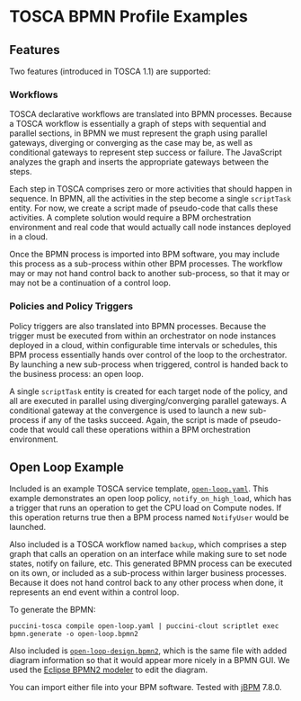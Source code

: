 TOSCA BPMN Profile Examples
===========================

Features
--------

Two features (introduced in TOSCA 1.1) are supported:

### Workflows

TOSCA declarative workflows are translated into BPMN processes. Because a TOSCA workflow is
essentially a graph of steps with sequential and parallel sections, in BPMN we must represent
the graph using parallel gateways, diverging or converging as the case may be, as well as
conditional gateways to represent step success or failure. The JavaScript analyzes the graph and
inserts the appropriate gateways between the steps.

Each step in TOSCA comprises zero or more activities that should happen in sequence. In BPMN, all
the activities in the step become a single `scriptTask` entity. For now, we create a script made of
pseudo-code that calls these activities. A complete solution would require a BPM orchestration
environment and real code that would actually call node instances deployed in a cloud.   

Once the BPMN process is imported into BPM software, you may include this process as a sub-process
within other BPM processes. The workflow may or may not hand control back to another sub-process,
so that it may or may not be a continuation of a control loop.

### Policies and Policy Triggers

Policy triggers are also translated into BPMN processes. Because the trigger must be executed from
within an orchestrator on node instances deployed in a cloud, within configurable time intervals
or schedules, this BPM process essentially hands over control of the loop to the orchestrator. By
launching a new sub-process when triggered, control is handed back to the business process: an open
loop.

A single `scriptTask` entity is created for each target node of the policy, and all are executed in
parallel using diverging/converging parallel gateways. A conditional gateway at the convergence is
used to launch a new sub-process if any of the tasks succeed. Again, the script is made of
pseudo-code that would call these operations within a BPM orchestration environment.

Open Loop Example
-----------------

Included is an example TOSCA service template, [`open-loop.yaml`](open-loop.yaml). This example
demonstrates an open loop policy, `notify_on_high_load`, which has a trigger that runs an
operation to get the CPU load on Compute nodes. If this operation returns true then a BPM process
named `NotifyUser` would be launched.

Also included is a TOSCA workflow named `backup`, which comprises a step graph that calls an
operation on an interface while making sure to set node states, notify on failure, etc. This
generated BPMN process can be executed on its own, or included as a sub-process within larger
business processes. Because it does not hand control back to any other process when done, it
represents an end event within a control loop. 

To generate the BPMN:

    puccini-tosca compile open-loop.yaml | puccini-clout scriptlet exec bpmn.generate -o open-loop.bpmn2

Also included is [`open-loop-design.bpmn2`](open-loop-with-diagram.bpmn2), which is the same file
with added diagram information so that it would appear more nicely in a BPMN GUI. We used the
[Eclipse BPMN2 modeler](https://www.eclipse.org/bpmn2-modeler/) to edit the diagram.

You can import either file into your BPM software. Tested with [jBPM](https://www.jbpm.org/) 7.8.0.

